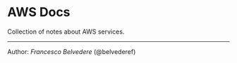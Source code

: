 # AWS Docs
Collection of notes about AWS services.


<hr>

Author: _Francesco Belvedere_ (@belvederef)

